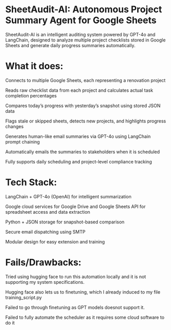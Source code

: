 # SheetAudit-AI: Autonomous Project Summary Agent for Google Sheets
SheetAudit-AI is an intelligent auditing system powered by GPT-4o and LangChain, designed to analyze multiple project checklists stored in Google Sheets and generate daily progress summaries automatically.

# What it does:
Connects to multiple Google Sheets, each representing a renovation project

Reads raw checklist data from each project and calculates actual task completion percentages

Compares today’s progress with yesterday’s snapshot using stored JSON data

Flags stale or skipped sheets, detects new projects, and highlights progress changes

Generates human-like email summaries via GPT-4o using LangChain prompt chaining

Automatically emails the summaries to stakeholders when it is scheduled 

Fully supports daily scheduling and project-level compliance tracking

# Tech Stack:
LangChain + GPT-4o (OpenAI) for intelligent summarization

Google cloud services for Google Drive and Google Sheets API for spreadsheet access and data extraction

Python + JSON storage for snapshot-based comparison

Secure email dispatching using SMTP

Modular design for easy extension and training

# Fails/Drawbacks:
Tried using hugging face to run this automation locally and it is not supporting my system specifications.

Hugging face also lets us to finetuning, which I already induced to my file training_script.py

Failed to go through finetuning as GPT models doesnot support it.

Failed to fully automate the scheduler as it requires some cloud software to do it
